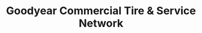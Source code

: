 ---
title: "Goodyear Commercial Tire & Service Network"
url: /franklin/goodyear-commercial-tire-and-service-network/
shop: car repair
---
